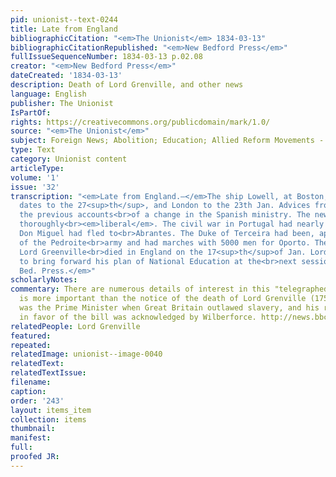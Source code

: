 ```yaml
---
pid: unionist--text-0244
title: Late from England
bibliographicCitation: "<em>The Unionist</em> 1834-03-13"
bibliographicCitationRepublished: "<em>New Bedford Press</em>"
fullIssueSequenceNumber: 1834-03-13 p.02.08
creator: "<em>New Bedford Press</em>"
dateCreated: '1834-03-13'
description: Death of Lord Grenville, and other news
language: English
publisher: The Unionist
IsPartOf: 
rights: https://creativecommons.org/publicdomain/mark/1.0/
source: "<em>The Unionist</em>"
subject: Foreign News; Abolition; Education; Allied Reform Movements - Peace
type: Text
category: Unionist content
articleType: 
volume: '1'
issue: '32'
transcription: "<em>Late from England.—</em>The ship Lowell, at Boston, brings Liverpool
  dates to the 27<sup>th</sup>, and London to the 23th Jan. Advices from Spain confirm
  the previous accounts<br>of a change in the Spanish ministry. The new ministry is
  thoroughly<br><em>liberal</em>. The civil war in Portugal had nearly ceased raging.
  Don Miguel had fled to<br>Abrantes. The Duke of Terceira had been, appointed commander
  of the Pedroite<br>army and had marches with 5000 men for Oporto. The celebrated
  Lord Greenville<br>died in England on the 17<sup>th</sup>of Jan. Lord Brougham is
  to bring forward his plan of National Education at the<br>next session of Parliament.——<br><em>N.
  Bed. Press.</em>"
scholarlyNotes: 
commentary: There are numerous details of interest in this "telegraphed" report. None
  is more important than the notice of the death of Lord Grenville (1759-1834). Grenville
  was the Prime Minister when Great Britain outlawed slavery, and his role in lobbying
  in favor of the bill was acknowledged by Wilberforce. http://news.bbc.co.uk/2/hi/uk_news/6433573.stm
relatedPeople: Lord Grenville
featured: 
repeated: 
relatedImage: unionist--image-0040
relatedText: 
relatedTextIssue: 
filename: 
caption: 
order: '243'
layout: items_item
collection: items
thumbnail: 
manifest: 
full: 
proofed JR: 
---
```

